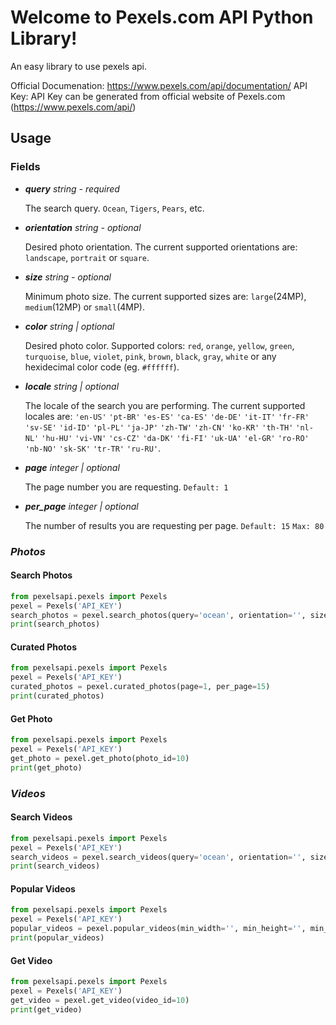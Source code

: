 # Welcome to Pexels.com API Python Library!

An easy library to use pexels api.

Official Documenation: https://www.pexels.com/api/documentation/
API Key: API Key can be generated from official website of Pexels.com (https://www.pexels.com/api/)

## Usage
### Fields

- ***query***
    *string - required* 

    The search query. `Ocean`, `Tigers`, `Pears`, etc. 

- ***orientation***
    *string - optional* 

    Desired photo orientation. The current supported orientations are: `landscape`, `portrait` or `square`. 

- ***size***
    *string - optional*

    Minimum photo size. The current supported sizes are: `large`(24MP), `medium`(12MP) or `small`(4MP).

- ***color***
    *string | optional*

    Desired photo color. Supported colors:  `red`,  `orange`,  `yellow`,  `green`,  `turquoise`,  `blue`,  `violet`,  `pink`,  `brown`,  `black`,  `gray`,  `white`  or any hexidecimal color code (eg.  `#ffffff`).

- ***locale***
    *string | optional*

    The locale of the search you are performing. The current supported locales are:  `'en-US'`  `'pt-BR'`  `'es-ES'`  `'ca-ES'`  `'de-DE'`  `'it-IT'`  `'fr-FR'`  `'sv-SE'`  `'id-ID'`  `'pl-PL'`  `'ja-JP'`  `'zh-TW'`  `'zh-CN'`  `'ko-KR'`  `'th-TH'`  `'nl-NL'`  `'hu-HU'`  `'vi-VN'`  `'cs-CZ'`  `'da-DK'`  `'fi-FI'`  `'uk-UA'`  `'el-GR'`  `'ro-RO'`  `'nb-NO'`  `'sk-SK'`  `'tr-TR'`  `'ru-RU'`.

- ***page***
    *integer | optional*

	The page number you are requesting.  `Default: 1`
	
- ***per_page***
    *integer | optional*

    The number of results you are requesting per page.  `Default: 15`  `Max: 80`

### ***Photos***

  #### Search Photos

```python
from pexelsapi.pexels import Pexels
pexel = Pexels('API_KEY')
search_photos = pexel.search_photos(query='ocean', orientation='', size='', color='', locale='', page=1, per_page=15)
print(search_photos)
```
#### Curated Photos
```python
from pexelsapi.pexels import Pexels
pexel = Pexels('API_KEY')
curated_photos = pexel.curated_photos(page=1, per_page=15)
print(curated_photos)
```
#### Get Photo
```python
from pexelsapi.pexels import Pexels
pexel = Pexels('API_KEY')
get_photo = pexel.get_photo(photo_id=10)
print(get_photo)
```
### ***Videos***

#### Search Videos
```python
from pexelsapi.pexels import Pexels
pexel = Pexels('API_KEY')
search_videos = pexel.search_videos(query='ocean', orientation='', size='', color='', locale='', page=1, per_page=15)
print(search_videos)
```
#### Popular Videos
```python
from pexelsapi.pexels import Pexels
pexel = Pexels('API_KEY')
popular_videos = pexel.popular_videos(min_width='', min_height='', min_duration='', max_duration='', page=1, per_page=15)
print(popular_videos)
```
#### Get Video
```python
from pexelsapi.pexels import Pexels
pexel = Pexels('API_KEY')
get_video = pexel.get_video(video_id=10)
print(get_video)
```